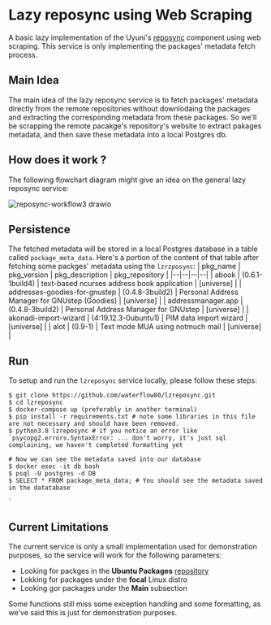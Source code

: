# Lazy reposync using Web Scraping
A basic lazy implementation of the Uyuni's [reposync](https://github.com/uyuni-project/uyuni/blob/master/python/spacewalk/satellite_tools/reposync.py) component using web scraping.
This service is only implementing the packages' metadata fetch process.

## Main Idea
The main idea of the lazy reposync service is to fetch packages' metadata directly from the remote repositories without downlodaing the packages and extracting the corresponding metadata from these packages.
So we'll be scrapping the remote pacakge's repository's website to extract pakages metadata, and then save these metadata into a local Postgres db.


## How does it work ?
The following flowchart diagram might give an idea on the general lazy reposync service:

![reposync-workflow3 drawio](https://github.com/waterflow80/lzreposync/assets/82417779/98922b68-4aea-4195-b7c8-5df5d7fd52c5)

## Persistence 
The fetched metadata will be stored in a local Postgres database in a table called `package_meta_data`. Here's a portion of the content of that table after 
fetching some packges' metadata using the `lzrzposync`:
| pkg_name | pkg_version | pkg_description | pkg_repository | 
|--|--|--|--|
| abook                         | (0.6.1-1build4)       | text-based ncurses address book application                | [universe] |
| addresses-goodies-for-gnustep | (0.4.8-3build2)       | Personal Address Manager for GNUstep (Goodies)             | [universe] | 
| addressmanager.app            | (0.4.8-3build2)       | Personal Address Manager for GNUstep                       | [universe] |
| akonadi-import-wizard         | (4:19.12.3-0ubuntu1)  | PIM data import wizard                                     | [universe] |
| alot                          | (0.9-1)               | Text mode MUA using notmuch mail                           | [universe] |


## Run
To setup and run the `lzreposync` service locally, please follow these steps:
```shell
$ git clone https://github.com/waterflow80/lzreposync.git
$ cd lzreposync
$ docker-compose up (preferably in another terminal)
$ pip install -r requirements.txt # note some libraries in this file are not necessary and should have been removed.
$ python3.8 lzreposync # if you notice an error like `psycopg2.errors.SyntaxError: ... don't worry, it's just sql complaining, we haven't completed formatting yet

# Now we can see the metadata saved into our database
$ docker exec -it db bash
$ psql -U postgres -d DB
$ SELECT * FROM package_meta_data; # You should see the metadata saved in the datatabase

` 
```

## Current Limitations
The current service is only a small implementation used for demonstration purposes, so the service will work for the following parameters:
- Looking for packges in the **Ubuntu Packages** [repository](https://packages.ubuntu.com/)
- Lokking for packages under the **focal** Linux distro
- Looking gor packages under the **Main** subsection

Some functions still miss some exception handling and some formatting, as we've said this is just for demonstration purposes.
